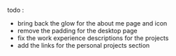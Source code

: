 todo :

- bring back the glow for the about me page and icon
- remove the padding for the desktop page
- fix the work experience descriptions for the projects
- add the links for the personal projects section
